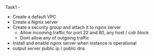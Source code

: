 Task1 - 

- Create a default VPC
- Create a Ngnix server
- Create a security group and attach it to nginx server
  - Allow incoming traffic for port 22 and 80, any host / cidr block 
  - Dont allow any of outgoing traffic 
- Install and enable nginx server when instance is operational
- output server public ip / public dns
